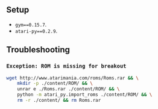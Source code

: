 ## Setup

- `gym==0.15.7`.
- `atari-py==0.2.9`.


## Troubleshooting

### `Exception: ROM is missing for breakout`

``` bash
wget http://www.atarimania.com/roms/Roms.rar && \
    mkdir -p ./content/ROM/ && \
    unrar e ./Roms.rar ./content/ROM/ && \
    python -m atari_py.import_roms ./content/ROM/ && \
    rm -r ./content/ && rm Roms.rar
```
